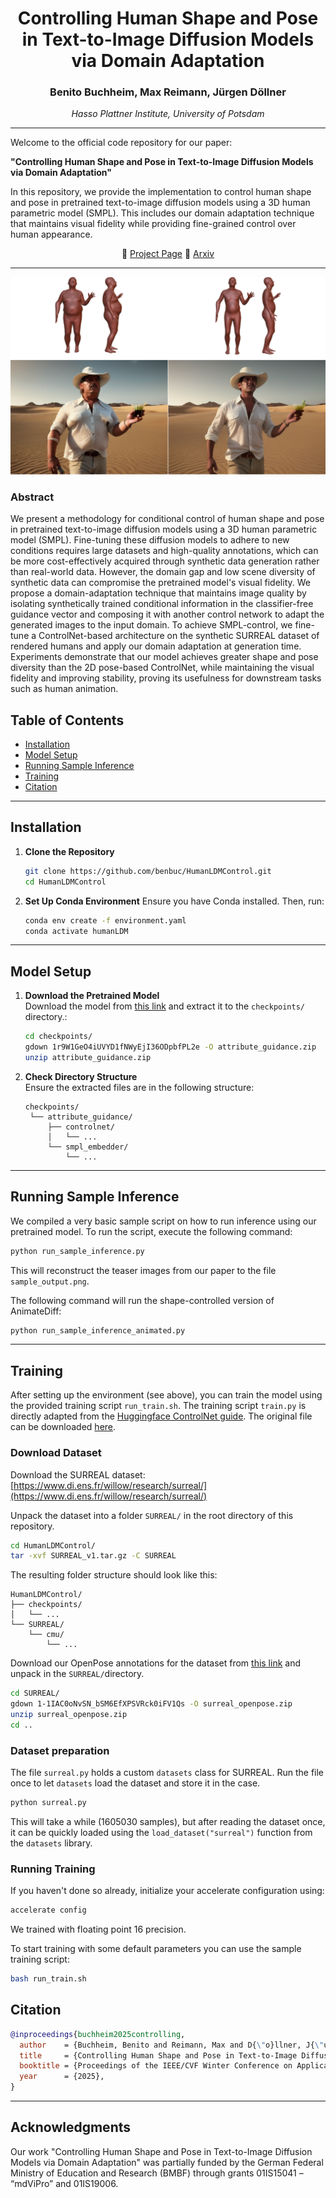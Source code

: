 <div align="center">

# Controlling Human Shape and Pose in Text-to-Image Diffusion Models via Domain Adaptation

### Benito Buchheim, Max Reimann, Jürgen Döllner
*Hasso Plattner Institute, University of Potsdam*

</div>

---

Welcome to the official code repository for our paper:

**"Controlling Human Shape and Pose in Text-to-Image Diffusion Models via Domain Adaptation"**

In this repository, we provide the implementation to control human shape and pose in pretrained text-to-image diffusion models using a 3D human parametric model (SMPL). This includes our domain adaptation technique that maintains visual fidelity while providing fine-grained control over human appearance.


<div align="center">
🔗 <a href="https://ivpg.github.io/humanLDM">Project Page</a>
📃 <a href="https://arxiv.org/abs/2411.04724">Arxiv</a>
</div>

---

![Teaser Image](teaser.png)
### Abstract
We present a methodology for conditional control of human shape and pose in pretrained text-to-image diffusion models using a 3D human parametric model (SMPL). Fine-tuning these diffusion models to adhere to new conditions requires large datasets and high-quality annotations, which can be more cost-effectively acquired through synthetic data generation rather than real-world data. However, the domain gap and low scene diversity of synthetic data can compromise the pretrained model's visual fidelity. We propose a domain-adaptation technique that maintains image quality by isolating synthetically trained conditional information in the classifier-free guidance vector and composing it with another control network to adapt the generated images to the input domain. To achieve SMPL-control, we fine-tune a ControlNet-based architecture on the synthetic SURREAL dataset of rendered humans and apply our domain adaptation at generation time. Experiments demonstrate that our model achieves greater shape and pose diversity than the 2D pose-based ControlNet, while maintaining the visual fidelity and improving stability, proving its usefulness for downstream tasks such as human animation.

## Table of Contents
- [Installation](#installation)
- [Model Setup](#model-setup)
- [Running Sample Inference](#running-sample-inference)
- [Training](#training)
- [Citation](#citation)

---

## Installation

1. **Clone the Repository**
   ```bash
   git clone https://github.com/benbuc/HumanLDMControl.git
   cd HumanLDMControl
   ```

2. **Set Up Conda Environment**
   Ensure you have Conda installed. Then, run:
   ```bash
   conda env create -f environment.yaml
   conda activate humanLDM
   ```

---

## Model Setup

1. **Download the Pretrained Model**  
   Download the model from [this link](https://drive.google.com/file/d/1r9W1GeO4iUVYD1fNWyEjI36ODpbfPL2e/view?usp=sharing) and extract it to the `checkpoints/` directory.:
   ```bash
   cd checkpoints/
   gdown 1r9W1GeO4iUVYD1fNWyEjI36ODpbfPL2e -O attribute_guidance.zip
   unzip attribute_guidance.zip
   ```

2. **Check Directory Structure**  
   Ensure the extracted files are in the following structure:
   ```
   checkpoints/
    └── attribute_guidance/
        ├── controlnet/
        │   └── ...
        └── smpl_embedder/
            └── ...
   ```

---

## Running Sample Inference

We compiled a very basic sample script on how to run inference using our pretrained model. To run the script, execute the following command:

```bash
python run_sample_inference.py
```

This will reconstruct the teaser images from our paper to the file `sample_output.png`.

The following command will run the shape-controlled version of AnimateDiff:
```bash
python run_sample_inference_animated.py
```

---

## Training

After setting up the environment (see above), you can train the model using the provided training script `run_train.sh`.
The training script `train.py` is directly adapted from the [Huggingface ControlNet guide](https://huggingface.co/blog/train-your-controlnet). The original file can be downloaded [here](https://github.com/huggingface/diffusers/blob/main/examples/controlnet/train_controlnet.py).

### Download Dataset
Download the SURREAL dataset: [https://www.di.ens.fr/willow/research/surreal/](https://www.di.ens.fr/willow/research/surreal/)

Unpack the dataset into a folder `SURREAL/` in the root directory of this repository.
```bash
cd HumanLDMControl/
tar -xvf SURREAL_v1.tar.gz -C SURREAL
```

The resulting folder structure should look like this:
```
HumanLDMControl/
├── checkpoints/
│   └── ...
└── SURREAL/
    └── cmu/
        └── ...
```

Download our OpenPose annotations for the dataset from [this link](https://drive.google.com/file/d/1-1IAC0oNvSN_bSM6EfXPSVRck0iFV1Qs/view?usp=sharing) and unpack in the `SURREAL/`directory.
```bash
cd SURREAL/
gdown 1-1IAC0oNvSN_bSM6EfXPSVRck0iFV1Qs -O surreal_openpose.zip
unzip surreal_openpose.zip
cd ..
```

### Dataset preparation
The file `surreal.py` holds a custom `datasets` class for SURREAL.
Run the file once to let `datasets` load the dataset and store it in the case.
```bash
python surreal.py
```
This will take a while (1605030 samples), but after reading the dataset once, it can be quickly loaded using the `load_dataset("surreal")` function from the `datasets` library.


### Running Training
If you haven't done so already, initialize your accelerate configuration using:
```bash
accelerate config
```
We trained with floating point 16 precision.

To start training with some default parameters you can use the sample training script:
```bash
bash run_train.sh
```



## Citation

```bibtex
@inproceedings{buchheim2025controlling,
  author    = {Buchheim, Benito and Reimann, Max and D{\"o}llner, J{\"u}rgen},
  title     = {Controlling Human Shape and Pose in Text-to-Image Diffusion Models via Domain Adaptation},
  booktitle = {Proceedings of the IEEE/CVF Winter Conference on Applications of Computer Vision (WACV)},
  year      = {2025},
}
```

---

## Acknowledgments
Our work "Controlling Human Shape and Pose in Text-to-Image Diffusion Models via Domain Adaptation" was partially funded by the German Federal Ministry of Education and Research (BMBF) through grants 01IS15041 – “mdViPro” and 01IS19006.


